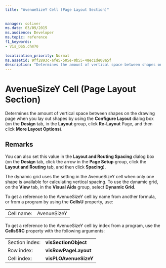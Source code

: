 ```yaml
---
title: "AvenueSizeY Cell (Page Layout Section)"
 
 
manager: soliver
ms.date: 03/09/2015
ms.audience: Developer
ms.topic: reference
f1_keywords:
- Vis_DSS.chm70
 
localization_priority: Normal
ms.assetid: 9ff2893c-afe5-505e-0b55-48ec1de08a5f
description: "Determines the amount of vertical space between shapes on the drawing page when you lay out shapes by using the Configure Layout dialog box (on the Design tab, in the Layout group, click Re-Layout Page, and then click More Layout Options)."
---
```


# AvenueSizeY Cell (Page Layout Section)

Determines the amount of vertical space between shapes on the drawing page when you lay out shapes by using the **Configure Layout** dialog box (on the **Design** tab, in the **Layout** group, click **Re-Layout** Page, and then click **More Layout Options**).
  
## Remarks

You can also set this value in the **Layout and Routing Spacing** dialog box (on the **Design** tab, click the arrow in the **Page Setup** group, click the **Layout and Routing** tab, and then click **Spacing**).
  
The dynamic grid uses the setting in the AvenueSizeY cell when only one shape is available for calculating vertical spacing. To use the dynamic grid, on the **View** tab, in the **Visual Aids** group, select **Dynamic Grid**.
  
To get a reference to the AvenueSizeY cell by name from another formula, or from a program by using the **CellsU** property, use: 
  
|||
|:-----|:-----|
| Cell name:  <br/> | AvenueSizeY  <br/> |
   
To get a reference to the AvenueSizeY cell by index from a program, use the **CellsSRC** property with the following arguments: 
  
|||
|:-----|:-----|
| Section index:  <br/> |**visSectionObject** <br/> |
| Row index:  <br/> |**visRowPageLayout** <br/> |
| Cell index:  <br/> |**visPLOAvenueSizeY** <br/> |
   

